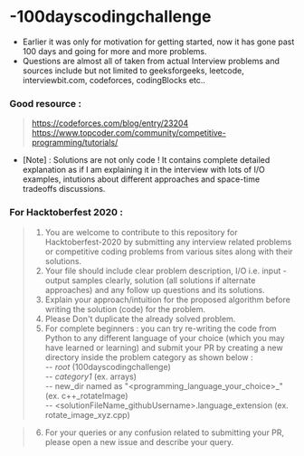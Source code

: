 # -100dayscodingchallenge

* Earlier it was only for motivation for getting started, now it has gone past 100 days and going for more and more problems.     
* Questions are almost all of taken from actual Interview problems and sources include but not limited to geeksforgeeks, leetcode, interviewbit.com, codeforces, codingBlocks etc..


### Good resource :   
> https://codeforces.com/blog/entry/23204    
> https://www.topcoder.com/community/competitive-programming/tutorials/    

* [Note] : Solutions are not only code ! It contains complete detailed explanation as if I am explaining it in the interview with lots of I/O examples, intutions about different approaches and space-time tradeoffs discussions.

### For Hacktoberfest 2020 : 

> 1. You are welcome to contribute to this repository for Hacktoberfest-2020 by submitting any interview related problems or competitive coding problems from various sites along with their solutions.     
> 2. Your file should include clear problem description, I/O i.e. input - output samples clearly, solution (all solutions if alternate approaches) and any follow up questions and its solutions.      
> 3. Explain your approach/intuition for the proposed algorithm before writing the solution (code) for the problem.     
> 4. Please Don't duplicate the already solved problem.     
> 5. For complete beginners : you can try re-writing the code from Python to any different language of your choice (which you may have learned or learning) and submit your PR by creating a new directory inside the problem category as shown below :    
-- _root_ (100dayscodingchallenge)      
   -- _category1_ (ex. arrays)      
      -- new_dir named as "<programming_language_your_choice>_<problemName>" (ex. c++_rotateImage)         
         -- <solutionFileName_githubUsername>.language_extension (ex. rotate_image_xyz.cpp)      
  
> 6. For your queries or any confusion related to submitting your PR, please open a new issue and describe your query.
      
